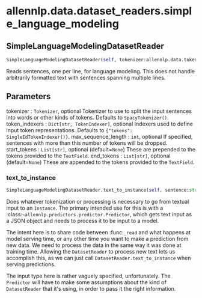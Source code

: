 # allennlp.data.dataset_readers.simple_language_modeling

## SimpleLanguageModelingDatasetReader
```python
SimpleLanguageModelingDatasetReader(self, tokenizer:allennlp.data.tokenizers.tokenizer.Tokenizer=None, token_indexers:Dict[str, allennlp.data.token_indexers.token_indexer.TokenIndexer]=None, max_sequence_length:int=None, start_tokens:List[str]=None, end_tokens:List[str]=None) -> None
```

Reads sentences, one per line, for language modeling. This does not handle arbitrarily formatted
text with sentences spanning multiple lines.

Parameters
----------
tokenizer : ``Tokenizer``, optional
    Tokenizer to use to split the input sentences into words or other kinds of tokens. Defaults
    to ``SpacyTokenizer()``.
token_indexers : ``Dict[str, TokenIndexer]``, optional
    Indexers used to define input token representations. Defaults to
    ``{"tokens": SingleIdTokenIndexer()}``.
max_sequence_length : ``int``, optional
    If specified, sentences with more than this number of tokens will be dropped.
start_tokens : ``List[str]``, optional (default=``None``)
    These are prepended to the tokens provided to the ``TextField``.
end_tokens : ``List[str]``, optional (default=``None``)
    These are appended to the tokens provided to the ``TextField``.

### text_to_instance
```python
SimpleLanguageModelingDatasetReader.text_to_instance(self, sentence:str) -> allennlp.data.instance.Instance
```

Does whatever tokenization or processing is necessary to go from textual input to an
``Instance``.  The primary intended use for this is with a
:class:`~allennlp.predictors.predictor.Predictor`, which gets text input as a JSON
object and needs to process it to be input to a model.

The intent here is to share code between :func:`_read` and what happens at
model serving time, or any other time you want to make a prediction from new data.  We need
to process the data in the same way it was done at training time.  Allowing the
``DatasetReader`` to process new text lets us accomplish this, as we can just call
``DatasetReader.text_to_instance`` when serving predictions.

The input type here is rather vaguely specified, unfortunately.  The ``Predictor`` will
have to make some assumptions about the kind of ``DatasetReader`` that it's using, in order
to pass it the right information.

